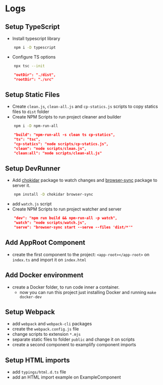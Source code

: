 # Logs

## Setup TypeScript

- Install typescript library

```sh
	npm i -D typescript
```

- Configure TS options

```sh
	npx tsc --init
```

```json
	"outDir": "./dist",
	"rootDir": "./src"
```

## Setup Static Files

- Create `clean.js`, `clean-all.js` and `cp-statics.js` scripts to copy statics files to `dist` folder
- Create NPM Scripts to run project cleaner and builder

```sh
	npm i -D npm-run-all
```

```json
	"build": "npm-run-all -s clean ts cp-statics",
    "ts": "tsc",
    "cp-statics": "node scripts/cp-statics.js",
    "clean": "node scripts/clean.js",
    "clean:all": "node scripts/clean-all.js"
```

## Setup DevRunner

- Add [chokidar] package to watch changes and [browser-sync] package to server it.

```sh
	npm install -D chokidar browser-sync
```

- add `watch.js` script
- Create NPM Scripts to run project watcher and server

```json
	"dev": "npm run build && npm-run-all -p watch",
	"watch": "node scripts/watch.js",
	"serve": "browser-sync start --serve --files 'dist/*'"
```

## Add AppRoot Component

- create the first component to the project: `<app-root></app-root>` on `index.ts` and import it on `index.html`

## Add Docker environment

- create a Docker folder, to run code inner a container.
  - now you can run this project just installing Docker and running `make docker-dev`

## Setup Webpack

- add `webpack` and `webpack-cli` packages
- create the `webpack.config.js` file
- change scripts to extension `*.mjs`
- separate static files to folder `public` and change it on scripts
- create a second component to examplify component imports

## Setup HTML imports

- add `typings/html.d.ts` file
- add an HTML import example on ExampleComponent

[chokidar]: https://www.npmjs.com/package/chokidar
[browser-sync]: https://browsersync.io/
